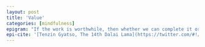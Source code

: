 ```yaml
---
layout: post
title: 'Value'
categories: [mindfulness]
epigram: "If the work is worthwhile, then whether we can complete it or not, it's worth making the attempt. That's why courage is important."
epi-cite: '[Tenzin Gyatso, The 14th Dalai Lama](https://twitter.com/#!/DalaiLama/status/117163384968978433)'
---
```


